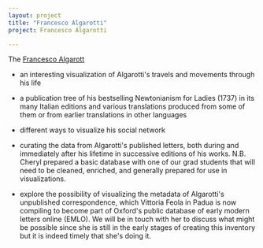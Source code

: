 ```yaml
---
layout: project
title: "Francesco Algarotti"
project: Francesco Algarotti

---
```



The [Francesco Algarott](http://republicofletters.stanford.edu/casestudies/algarotti.html)

* an interesting visualization of Algarotti's travels and movements through his life

* a publication tree of his bestselling Newtonianism for Ladies (1737) in its many Italian editions and various translations produced from some of them or from earlier translations in other languages

* different ways to visualize his social network

* curating the data from Algarotti's published letters, both during and immediately after his lifetime in successive editions of his works.  N.B.  Cheryl prepared a basic database with one of our grad students that will need to be cleaned, enriched, and generally prepared for use in visualizations.

* explore the possibility of visualizing the metadata of Algarotti's unpublished correspondence, which Vittoria Feola in Padua is now compiling to become part of Oxford's public database of early modern letters online (EMLO).  We will be in touch with her to discuss what might be possible since she is still in the early stages of creating this inventory but it is indeed timely that she's doing it.